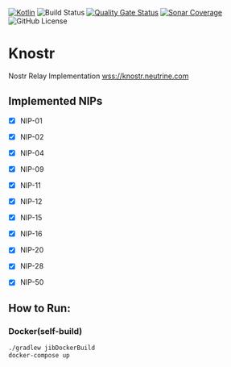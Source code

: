 [![Kotlin](https://img.shields.io/badge/kotlin-1.8.0-blue.svg?logo=kotlin)](http://kotlinlang.org)
![Build Status](https://img.shields.io/github/actions/workflow/status/lpicanco/knostr/jvm.yml)
[![Quality Gate Status](https://sonarcloud.io/api/project_badges/measure?project=lpicanco_knostr&metric=alert_status)](https://sonarcloud.io/summary/new_code?id=lpicanco_knostr)
[![Sonar Coverage](https://img.shields.io/sonar/coverage/lpicanco_knostr?server=https%3A%2F%2Fsonarcloud.io)](https://sonarcloud.io/summary/new_code?id=lpicanco_knostr)
![GitHub License](https://img.shields.io/badge/license-MIT-blue.svg?style=flat)

# Knostr

Nostr Relay Implementation
[wss://knostr.neutrine.com](wss://knostr.neutrine.com)

## Implemented NIPs
- [x] NIP-01
- [x] NIP-02
- [x] NIP-04
- [x] NIP-09
- [x] NIP-11
- [x] NIP-12
- [x] NIP-15
- [x] NIP-16 
- [x] NIP-20
- [x] NIP-28
- [x] NIP-50


## How to Run:

### Docker(self-build)
```bash
./gradlew jibDockerBuild
docker-compose up
```
